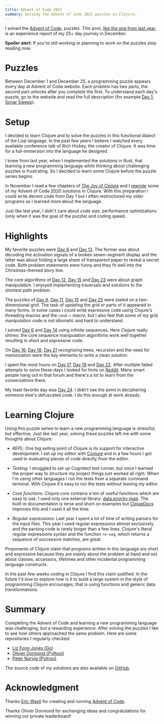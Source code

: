 ```yaml
---
title: Advent of Code 2021
summary: Solving the Advent of Code 2021 puzzles in Clojure.
---
```


I solved the [Advent of Code](https://adventofcode.com/), puzzles.  This post,
[like the one from last year]({filename}/2020-12-25-Advent-of-Code.markdown),
is an experience report of my 25+ day journey in December.

**Spoiler alert**: If you're still working or planning to work on the puzzles
stop reading now.

# Puzzles

Between December 1 and December 25, a programming puzzle appears every day at
Advent of Code website.  Each problem has two parts, the second part unlocks
after you complete the first.  To understand each day's puzzle, go to the
website and read the full description (for example [Day 1: Sonar
Sweep](https://adventofcode.com/2021/day/1)).

# Setup

I decided to learn Clojure and to solve the puzzles in this functional dialect
of the Lisp language.  In the past few years I believe I watched every
available conference talk of Rich Hickey, the creator of Clojure. It was time
for a full-immersion into the language he designed.

I knew from last year, when I implemented the solutions in Rust, that learning
a new programming language while thinking about challenging puzzles is
frustrating.  So I decided to learn some Clojure before the puzzle series
begins.

In November I read a few chapters of [The Joy of
Clojure](https://joyofclojure.github.io/) and I [rewrote][Warmup] some of my
Advent of Code 2020 solutions in Clojure. With this preparation I could write
decent code from Day 1 but I often restructured my older programs as I learned
more about the language.

Just like last year, I didn't care about code size, performance optimizations
(only when it was the goal of the puzzle) and coding speed.

# Highlights

My favorite puzzles were [Day 8][Day08] and [Day 13][Day13].  The former was
about decoding the activation signals of a broken seven-segment display and the
latter was about folding a large sheet of transparent paper to reveal a secret
code.  Both problem statements were funny and they fit well into the
Christmas-themed story line.

The core algorithms of [Day 12][Day12], [Day 15][Day15] and [Day 23][Day23]
were about graph manipulation.  I enjoyed implementing traversals and solutions
to the shortest path problem.

The puzzles of [Day 9][Day09], [Day 11][Day11], [Day 15][Day15] and [Day
25][Day25] were stated on a two-dimensional grid.  The task of updating the
grid or parts of it appeared in many forms.  In some cases I could write
expressive code using Clojure's threading macros and the `cond->` macro, but I
also feel that some of my grid manipulation code is not idiomatic and hard to
understand.

I solved [Day 6][Day06] and [Day 14][Day14] using infinite sequences.  Here
Clojure really shines: the core sequence manipulation algorithms work well
together resulting in short and expressive code.

On [Day 16][Day16], [Day 18][Day18], [Day 21][Day21] recognizing trees,
recursion and the need for memoization were the key elements to write a clean
solution.

I spent the most hours on [Day 17][Day17], [Day 19][Day19] and [Day 22][Day22].
After multiple failed attempts to solve these days I looked for hints on
[Reddit](https://www.reddit.com/r/adventofcode/).  Many smart people hang out
in that forum and there's a lot to learn from the conversations there.

My least favorite day was [Day 24][Day24]. I didn't see the point in
deciphering someone else's obfuscated code.  I do this enough at work already.

# Learning Clojure

Using this puzzle series to learn a new programming language is stressful, but
effective.  Just like last year, solving these puzzles left me with some
thoughts about Clojure:

* _REPL_: One big selling point of Clojure is its support for interactive
  development.  I set up my editor with
  [Conjure](https://github.com/Olical/conjure) and in a few hours I got used to
  evaluating pieces of code directly from the editor.

* _Testing_: I struggled to set up Cognitect test runner, but once I learned
  the proper way to structure my project things just worked all right.   When
  I'm using other languages I run the tests from a separate command terminal.
  With Clojure it's easy to run the tests without leaving my editor.

* _Core functions_: Clojure core contains a ton of useful functions which are
  easy to use.  I used only one external library:
  [data.priority-map](https://github.com/clojure/data.priority-map/). The
  built-in documentation is terse and short on examples but
  [ClojueDocs](https://clojuredocs.org) improves this and I used it all the
  time.

* _Regular expressions_: Last year I spent a lot of time of writing parsers for
  the input files.  This year I used regular expressions almost exclusively
  and the parsing code is rarely longer than a few lines.  Clojure's literal
  regular expressions syntax and the function `re-seq`, which returns a
  sequence of successive matches, are great.

Proponents of Clojure claim that programs written in this language are short
and expressive because they are mainly about the problem at hand and not about
classes, accessors, lifetimes and other incidental programming language
constructs.

In the past few weeks coding in Clojure I find this claim justified.  In the
future I'd love to explore how is it to build a large system in the style of
programming Clojure encourages, that is using functions and generic data
transformations.

# Summary

Completing the Advent of Code and learning a new programming language was
challenging, but a rewarding experience.  After solving the puzzles I like to
see how others approached the same problem.  Here are some repositories I
regularly checked:

* [Liz Fong Jones (Go)](https://github.com/lizthegrey/adventofcode/tree/main/2021)
* [Olivier Dormond (Python)](https://github.com/odormond/adventofcode/tree/master/2021)
* [Peter Norvig (Python)](https://github.com/norvig/pytudes/blob/main/ipynb/Advent-2021.ipynb)

The source code of my solutions are also available on [GitHub][Repo].

# Acknowledgment

Thanks [Eric Wastl](https://twitter.com/ericwastl) for creating and running
[Advent of Code](https://adventofcode.com).

Thanks Olivier Dormond for exchanging ideas and congratulations for winning our
private leaderboard!

[Repo]: https://github.com/wagdav/advent-of-code-2021

[Warmup]: https://github.com/wagdav/advent-of-code-2021/blob/main/src/aoc2021/warmup.clj
[Day01]: https://github.com/wagdav/advent-of-code-2021/blob/main/src/aoc2021/day01.clj
[Day02]: https://github.com/wagdav/advent-of-code-2021/blob/main/src/aoc2021/day02.clj
[Day03]: https://github.com/wagdav/advent-of-code-2021/blob/main/src/aoc2021/day03.clj
[Day04]: https://github.com/wagdav/advent-of-code-2021/blob/main/src/aoc2021/day04.clj
[Day05]: https://github.com/wagdav/advent-of-code-2021/blob/main/src/aoc2021/day05.clj
[Day06]: https://github.com/wagdav/advent-of-code-2021/blob/main/src/aoc2021/day06.clj
[Day07]: https://github.com/wagdav/advent-of-code-2021/blob/main/src/aoc2021/day07.clj
[Day08]: https://github.com/wagdav/advent-of-code-2021/blob/main/src/aoc2021/day08.clj
[Day09]: https://github.com/wagdav/advent-of-code-2021/blob/main/src/aoc2021/day09.clj
[Day10]: https://github.com/wagdav/advent-of-code-2021/blob/main/src/aoc2021/day10.clj
[Day11]: https://github.com/wagdav/advent-of-code-2021/blob/main/src/aoc2021/day11.clj
[Day12]: https://github.com/wagdav/advent-of-code-2021/blob/main/src/aoc2021/day12.clj
[Day13]: https://github.com/wagdav/advent-of-code-2021/blob/main/src/aoc2021/day13.clj
[Day14]: https://github.com/wagdav/advent-of-code-2021/blob/main/src/aoc2021/day14.clj
[Day15]: https://github.com/wagdav/advent-of-code-2021/blob/main/src/aoc2021/day15.clj
[Day16]: https://github.com/wagdav/advent-of-code-2021/blob/main/src/aoc2021/day16.clj
[Day17]: https://github.com/wagdav/advent-of-code-2021/blob/main/src/aoc2021/day17.clj
[Day18]: https://github.com/wagdav/advent-of-code-2021/blob/main/src/aoc2021/day18.clj
[Day19]: https://github.com/wagdav/advent-of-code-2021/blob/main/src/aoc2021/day19.clj
[Day20]: https://github.com/wagdav/advent-of-code-2021/blob/main/src/aoc2021/day20.clj
[Day21]: https://github.com/wagdav/advent-of-code-2021/blob/main/src/aoc2021/day21.clj
[Day22]: https://github.com/wagdav/advent-of-code-2021/blob/main/src/aoc2021/day22.clj
[Day23]: https://github.com/wagdav/advent-of-code-2021/blob/main/src/aoc2021/day23.clj
[Day24]: https://github.com/wagdav/advent-of-code-2021/blob/main/src/aoc2021/day24.clj
[Day25]: https://github.com/wagdav/advent-of-code-2021/blob/main/src/aoc2021/day25.clj
